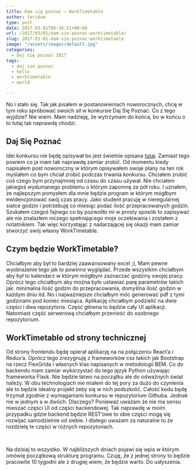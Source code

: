 ```yaml
---
title: Dam się poznać – WorkTimetable
author: feridum
type: post
date: 2017-03-01T06:16:51+00:00
url: /2017/03/01/dam-sie-poznac-worktimetable/
slug: 2017-03-01-dam-sie-poznac-worktimetable
image: "/assets/images/default.jpg"
categories:
  - Daj się poznać 2017
tags:
  - daj sie poznac
  - hello
  - worktimetable
  - world

---
```

No i stało się. Tak jak pisałem w postanowieniach noworocznych, chcę w tym roku spróbować swoich sił w konkursie Daj Się Poznać. Co z tego wyjdzie? Nie wiem. Mam nadzieję, że wytrzymam do końca, bo w końcu o to tutaj tak naprawdę chodzi.

## Daj Się Poznać

Idei konkursu nie będę opisywał bo jest świetnie opisana [tutaj][1]. Zamiast tego powiem co ja mam tak naprawdę zamiar zrobić. Od momentu kiedy napisałem post noworoczny w którym opisywałem swoje plany na ten rok myślałem co bym chciał zrobić podczas trwania konkursu. Chciałem zrobić coś czego bym przynajmniej od czasu do czasu używał. Nie chciałem jakiegoś wydumanego problemu o którym zapomnę za pół roku. I uznałem, że najlepszym pomysłem dla mnie będzie program w którym mógłbym ewidencjonować swój czas pracy. Jako student pracuję w nieregularnej siatce godzin i potrzebuję co miesiąc podać ilość przepracowanych godzin. Szukałem czegoś fajnego co by pozwoliło mi w prosty sposób to zapisywać ale nie znalazłem niczego spełniającego moje oczekiwania i zostałem z notatnikiem. Tak więc korzystając z nadarzającej się okazji mam zamiar stworzyć swój własny WorkTimetable.

## Czym będzie WorkTimetable?

Chciałbym aby był to bardziej zaawansowany excel ;), Mam pewne wyobrażenie tego jak to powinno wyglądać. Przede wszystkim chciałbym aby był to kalendarz w którym mógłbym zaznaczać godziny swojej pracy. Oprócz tego chciałbym aby można było ustawiać parę parametrów takich jak: minimalna ilość godzin do przepracowania, domyślna ilość godzin w każdym dniu itd. No i najważniejsze chciałbym móc generować pdf z tymi godzinami pod koniec miesiąca. Aplikację chciałbym podzielić na dwie części i dwa repozytoria. Część główna to będzie cały UI aplikacji. Natomiast część serwerową chciałbym przenieść do osobnego repozytorium.

## WorkTimetable od strony technicznej

Od strony frontendu będę opierał aplikację na na połączeniu React&#8217;a i Redux&#8217;a. Oprócz tego zrezygnuję z frameworków css takich jak Bootstrap na rzecz FlexGrida i własnych klas napisanych w metodologii BEM. Co do backendu mam zamiar wykorzystać do tego język Python używając frameworka Flask. Nie będzie łatwo na początku ale do odważnych świat należy. W obu technologiach nie miałem do tej pory za dużo do czynienia ale to będzie idealny projekt żeby się w nich podszkolić. Całość kodu będę trzymał zgodnie z wymaganiami konkursu w repozytorium Githuba. Jednak nie w jednym a w dwóch. Dlaczego? Ponieważ uważam że nie ma sensu mieszać części UI od części backendowej. Tak naprawdę w moim przypadku gdzie backend będzie REST&#8217;owe to obie części mogą się rozwijać samodzielnie od siebie. I dlatego uważam za naturalne to że rozdzielę te części w różnych repozytoriach.

&nbsp;

Na dzisiaj to wszystko. W najbliższych dniach pojawi się wpis w którym omówię początkową strukturę programu. Czuję, że z jednej strony to będzie pracowite 10 tygodni ale z drugiej wiem, że będzie warto. Do usłyszenia.

 [1]: http://dajsiepoznac.pl